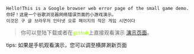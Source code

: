 	Hello!This is a Google browser web error page of the small game demo.
	你好！这是一个谷歌浏览器网络错误页面的小游戏演示。
	이것은 구 글 브라우저 인터넷 오류 페이지의 작은 게임 시연이다
> 你可以登陆下载或者在<b style=color:greenyellow>`github`</b>上直接观看演示 [演示页面](https://panjianxin1996.github.io/dinosaur/ "panjianxin1996")。
<p>tips: 如果是手机观看演示，您可以调至横屏涮新页面</p>
